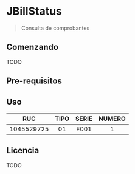# JBillStatus

> Consulta de comprobantes

## Comenzando

TODO

## Pre-requisitos

[OpenJDK 11]: https://adoptopenjdk.net/	"OpenJDK 11"

## Uso



|    RUC     | TIPO | SERIE | NUMERO |
| :--------: | :--: | :---: | :----: |
| 1045529725 |  01  | F001  |   1    |

## Licencia

TODO